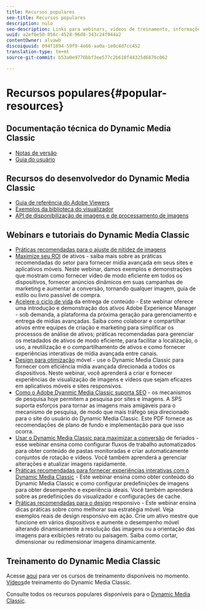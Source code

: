 ```yaml
---
title: Recursos populares
seo-title: Recursos populares
description: nulo
seo-description: Links para webinars, vídeos de treinamento, informações sobre práticas recomendadas e recursos do desenvolvedor.
uuid: a2ef0e50-056c-4528-96d8-343c24f944a2
contentOwner: alvawb
discoiquuid: 094f1894-59f9-4e66-aa0a-1e0c4d7cc452
translation-type: tm+mt
source-git-commit: b53a0e9776bbf3ee577c2b610f44325d6876c062

---
```



# Recursos populares{#popular-resources}

## Documentação técnica do Dynamic Media Classic

* [Notas de versão](https://marketing.adobe.com/resources/help/en_US/s7/release_notes/index.html)
* [Guia do usuário](introduction.md)

## Recursos do desenvolvedor do Dynamic Media Classic

* [Guia de referência do Adobe Viewers](https://marketing.adobe.com/resources/help/en_US/s7/viewers_ref/index.html)
* [Exemplos da biblioteca do visualizador](https://landing.adobe.com/en/na/dynamic-media/ctir-2755/live-demos.html)
* [API de disponibilização de imagens e de processamento de imagens](https://marketing.adobe.com/resources/help/en_US/s7/is_ir_api/index.html)

## Webinars e tutoriais do Dynamic Media Classic

* [Práticas recomendadas para o ajuste de nitidez de imagens](/help/assets/s7_sharpening_images.pdf)
* [Maximize seu ROI](https://adobecustomersuccess.adobeconnect.com/p5ar3hfrrec/?launcher=false&fcsContent=true&pbMode=normal&proto=true) de ativos - saiba mais sobre as práticas recomendadas do setor para fornecer mídia avançada em seus sites e aplicativos móveis. Neste webinar, damos exemplos e demonstrações que mostram como fornecer vídeo de modo eficiente em todos os dispositivos, fornecer anúncios dinâmicos em suas campanhas de marketing e aumentar a conversão, tornando qualquer imagem, guia de estilo ou livro passível de compra.
* [Acelere o ciclo de vida](https://adobecustomersuccess.adobeconnect.com/p88ducm9pqv/) da entrega de conteúdo - Este webinar oferece uma introdução e demonstração dos ativos Adobe Experience Manager - sob demanda, a plataforma da próxima geração para gerenciamento e entrega de mídias avançadas. Saiba como colaborar e compartilhar ativos entre equipes de criação e marketing para simplificar os processos de análise de ativos; práticas recomendadas para gerenciar os metadados de ativos de modo eficiente, para facilitar a localização, o uso, a reutilização e o compartilhamento de ativos e como fornecer experiências interativas de mídia avançada entre canais.
* [Design para otimização](https://adobecustomersuccess.adobeconnect.com/p6oqd3wydif/?launcher=false&fcsContent=true&pbMode=normal&proto=true) móvel - use o Dynamic Media Classic para fornecer com eficiência mídia avançada direcionada a todos os dispositivos. Neste webinar, você aprenderá a criar e fornecer experiências de visualização de imagens e vídeos que sejam eficazes em aplicativos móveis e sites responsivos.
* [Como o Adobe Dyanmic Media Classic suporta SEO](/help/assets/s7_seo.pdf) - os mecanismos de pesquisa hoje permitem a pesquisa por sites e imagens. A SPS suporta esforços para tornar as imagens mais amigáveis para o mecanismo de pesquisa, de modo que mais tráfego seja direcionado para o site do usuário do Dynamic Media Classic. Este PDF fornece as recomendações de plano de fundo e implementação para que isso ocorra.
* [Usar o Dynamic Media Classic para maximizar a conversão](https://adobecustomersuccess.adobeconnect.com/p32n1yr85c9/?proto=true) de feriados - esse webinar ensina como configurar fluxos de trabalho automatizados para obter conteúdo de pastas monitoradas e criar automaticamente conjuntos de rotação e vídeos. Você também aprenderá a gerenciar alterações e atualizar imagens rapidamente.
* [Práticas recomendadas para fornecer experiências interativas com o Dynamic Media Classic](https://seminars.adobeconnect.com/p7wb8ej3u6d/) - Este webinar ensina como obter conteúdo do Dynamic Media Classic e como configurar predefinições de imagens para obter desempenho e experiência ideais. Você também aprenderá sobre as predefinições do visualizador e configurações de cache.
* [Práticas recomendadas para o design](https://offers.adobe.com/en/na/marketing/landings/_40458_responsive_design_live_on_demand_webinar.html) responsivo - Este webinar ensina dicas práticas sobre como melhorar sua estratégia móvel. Veja exemplos reais de design responsivo em ação. Crie um ativo mestre que funcione em vários dispositivos e aumente o desempenho móvel alterando dinamicamente a resolução das imagens ou a orientação das imagens para exibições retrato ou paisagem. Saiba como cortar, dimensionar ou redimensionar imagens dinamicamente.

## Treinamento do Dynamic Media Classic

Acesse [aqui](https://training.adobe.com/training/courses.html#product=adobe-scene7) para ver os cursos de treinamento disponíveis no momento.
[Vídeos](https://marketing.adobe.com/resources/help/en_US/s7/training-videos/)de treinamento do Dynamic Media Classic.

Consulte todos os recursos populares disponíveis para o [Dynamic Media Classic](home.md).